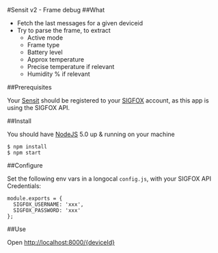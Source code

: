 #Sensit v2 - Frame debug
##What
* Fetch the last messages for a given deviceid
* Try to parse the frame, to extract
  * Active mode
  * Frame type
  * Battery level
  * Approx temperature 
  * Precise temperature if relevant
  * Humidity % if relevant



##Prerequisites 

Your [Sensit](http://sensit.io) should be registered to your [SIGFOX](http://makers.sigfox.com) account, as this app is using the SIGFOX API.  


##Install

You should have  [NodeJS](http://nodejs.org) 5.0 up & running on your machine


	$ npm install
	$ npm start

##Configure

Set the following env vars in a longocal `config.js`, with your SIGFOX API Credentials: 

	module.exports = {
	  SIGFOX_USERNAME: 'xxx',
	  SIGFOX_PASSWORD: 'xxx'
	};

##Use

Open [http://localhost:8000/{deviceId}](http://localhost:8000/{deviceId})




